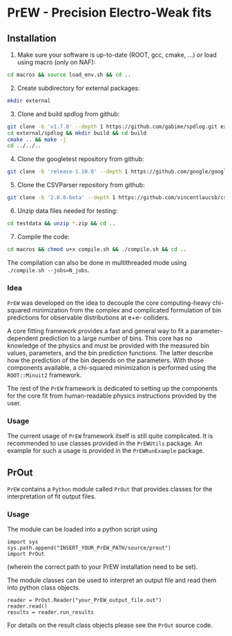 # PrEW - Precision Electro-Weak fits

## Installation

1. Make sure your software is up-to-date (ROOT, gcc, cmake, ...) *or* load using macro (only on NAF):
 ```sh
 cd macros && source load_env.sh && cd ..
 ```
2. Create subdirectory for external packages:
 ```sh
 mkdir external
 ```
3. Clone and build spdlog from github:
 ```sh
 git clone -b 'v1.7.0' --depth 1 https://github.com/gabime/spdlog.git external/spdlog
 cd external/spdlog && mkdir build && cd build
 cmake .. && make -j
 cd ../../..
 ```
4. Clone the googletest repository from github:
 ```sh
 git clone -b 'release-1.10.0' --depth 1 https://github.com/google/googletest.git external/googletest
 ```
5. Clone the CSVParser repository from github:
 ```sh
 git clone -b '2.0.0-beta' --depth 1 https://github.com/vincentlaucsb/csv-parser csv_parser
 ```
6. Unzip data files needed for testing:
 ```sh
 cd testdata && unzip *.zip && cd ..
 ```
7. Compile the code:
 ```sh
 cd macros && chmod u+x compile.sh && ./compile.sh && cd ..
 ```
 The compilation can also be done in multithreaded mode using `./compile.sh --jobs=N_jobs`.
 
 
### Idea

`PrEW` was developed on the idea to decouple the core computing-heavy chi-squared minimization from the complex and complicated formulation of bin predictions for observable distributions at e+e- colliders.

A core fitting framework provides a fast and general way to fit a parameter-dependent prediction to a large number of bins. 
This core has no knowledge of the physics and must be provided with the measured bin values, parameters, and the bin prediction functions. 
The latter describe how the prediction of the bin depends on the parameters.
With those components available, a chi-squared minimization is performed using the `ROOT::Minuit2` framework.

The rest of the `PrEW` framework is dedicated to setting up the components for the core fit from human-readable physics instructions provided by the user.

### Usage

The current usage of `PrEW` framework itself is still quite complicated.
It is recommended to use classes provided in the `PrEWUtils` package.
An example for such a usage is provided in the `PrEWRunExample` package.
 
## PrOut

`PrEW` contains a `Python` module called `PrOut` that provides classes for the interpretation of fit output files.


### Usage

The module can be loaded into a python script using
```Py
import sys
sys.path.append("INSERT_YOUR_PrEW_PATH/source/prout")
import PrOut
```
(wherein the correct path to your PrEW installation need to be set).

The module classes can be used to interpret an output file and read them into python class objects.

```Py
reader = PrOut.Reader("your_PrEW_output_file.out")
reader.read()
results = reader.run_results
```
For details on the result class objects please see the `PrOut` source code.
 
 